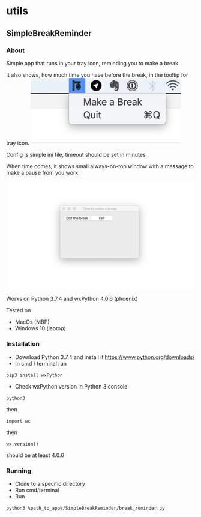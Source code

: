 # utils

## SimpleBreakReminder 
### About
Simple app that runs in your tray icon, reminding you to make a break.

It also shows, how much time you have before the break, in the tooltip for tray icon.
<img src="https://raw.githubusercontent.com/AlexanderCord/SimpleBreakReminder/master/screenshot2.png" width="400">




Config is simple ini file, timeout should be set in minutes

When time comes, it shows small always-on-top window with a message to make a pause from you work.

<img src="https://raw.githubusercontent.com/AlexanderCord/SimpleBreakReminder/master/screenshot1.png" width="550">


Works on Python 3.7.4
and wxPython 4.0.6 (phoenix)

Tested on
- MacOs (MBP)
- Windows 10 (laptop)

### Installation
- Download Python 3.7.4 and install it https://www.python.org/downloads/
- In cmd / terminal run

```
pip3 install wxPython
```

- Check wxPython version in Python 3 console

```
python3
```

then
```
import wc
```

then
```
wx.version()
```

should be at least 4.0.6 


### Running
- Clone to a specific directory
- Run cmd/terminal
- Run 
```
python3 %path_to_app%/SimpleBreakReminder/break_reminder.py
```




